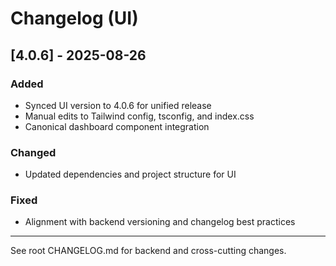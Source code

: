 # Changelog (UI)

## [4.0.6] - 2025-08-26

### Added

- Synced UI version to 4.0.6 for unified release
- Manual edits to Tailwind config, tsconfig, and index.css
- Canonical dashboard component integration

### Changed

- Updated dependencies and project structure for UI

### Fixed

- Alignment with backend versioning and changelog best practices

---

See root CHANGELOG.md for backend and cross-cutting changes.
